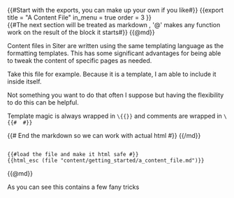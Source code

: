 {{#Start with the exports, you can make up your own if you like#}}
{{export
title = "A Content File"
in_menu = true
order = 3
}}\
{{#The next section will be treated as markdown , '@' makes any function work on the result of the block it starts#}}
{{@md}}

Content files in Siter are written using the same templating language as the formatting templates.  This has some significant advantages for being able to tweak the content of specific pages as needed.

Take this file for example.  Because it is a template, I am able to include it inside itself.

Not something you want to do that often I suppose but having the flexibility to do this can be helpful.

Template magic is always wrapped in ```\{{}}``` and comments are wrapped in ```\{{#  #}}``` 

{{# End the markdown so we can work with actual html #}}
{{/md}}
<pre><code>
{{#load the file and make it html safe #}}
{{html_esc (file "content/getting_started/a_content_file.md")}}
</code></pre>

{{@md}}

As you can see this contains a few fany tricks

